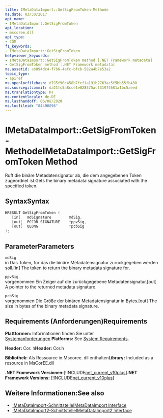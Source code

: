 ```yaml
---
title: IMetaDataImport::GetSigFromToken-Methode
ms.date: 03/30/2017
api_name:
- IMetaDataImport.GetSigFromToken
api_location:
- mscoree.dll
api_type:
- COM
f1_keywords:
- IMetaDataImport::GetSigFromToken
helpviewer_keywords:
- IMetaDataImport::GetSigFromToken method [.NET Framework metadata]
- GetSigFromToken method [.NET Framework metadata]
ms.assetid: ab894dc4-f7b6-4afc-bfcb-582a4b7e53a2
topic_type:
- apiref
ms.openlocfilehash: d795f90c458b7fcf1a191b2763ac5f5bb55fb438
ms.sourcegitcommit: da21fc5a8cce1e028575acf31974681a1bc5aeed
ms.translationtype: MT
ms.contentlocale: de-DE
ms.lasthandoff: 06/08/2020
ms.locfileid: "84490896"
---
```

# <a name="imetadataimportgetsigfromtoken-method"></a><span data-ttu-id="0b448-102">IMetaDataImport::GetSigFromToken-Methode</span><span class="sxs-lookup"><span data-stu-id="0b448-102">IMetaDataImport::GetSigFromToken Method</span></span>
<span data-ttu-id="0b448-103">Ruft die binäre Metadatensignatur ab, die dem angegebenen Token zugeordnet ist.</span><span class="sxs-lookup"><span data-stu-id="0b448-103">Gets the binary metadata signature associated with the specified token.</span></span>  
  
## <a name="syntax"></a><span data-ttu-id="0b448-104">Syntax</span><span class="sxs-lookup"><span data-stu-id="0b448-104">Syntax</span></span>  
  
```cpp  
HRESULT GetSigFromToken (
   [in]   mdSignature        mdSig,
   [out]  PCCOR_SIGNATURE    *ppvSig,
   [out]  ULONG              *pcbSig
);  
```  
  
## <a name="parameters"></a><span data-ttu-id="0b448-105">Parameter</span><span class="sxs-lookup"><span data-stu-id="0b448-105">Parameters</span></span>  
 `mdSig`  
 <span data-ttu-id="0b448-106">in Das Token, für das die binäre Metadatensignatur zurückgegeben werden soll.</span><span class="sxs-lookup"><span data-stu-id="0b448-106">[in] The token to return the binary metadata signature for.</span></span>  
  
 `ppvSig`  
 <span data-ttu-id="0b448-107">vorgenommen Ein Zeiger auf die zurückgegebene Metadatensignatur.</span><span class="sxs-lookup"><span data-stu-id="0b448-107">[out] A pointer to the returned metadata signature.</span></span>  
  
 `pcbSig`  
 <span data-ttu-id="0b448-108">vorgenommen Die Größe der binären Metadatensignatur in Bytes.</span><span class="sxs-lookup"><span data-stu-id="0b448-108">[out] The size in bytes of the binary metadata signature.</span></span>  
  
## <a name="requirements"></a><span data-ttu-id="0b448-109">Requirements (Anforderungen)</span><span class="sxs-lookup"><span data-stu-id="0b448-109">Requirements</span></span>  
 <span data-ttu-id="0b448-110">**Plattformen:** Informationen finden Sie unter [Systemanforderungen](../../get-started/system-requirements.md).</span><span class="sxs-lookup"><span data-stu-id="0b448-110">**Platforms:** See [System Requirements](../../get-started/system-requirements.md).</span></span>  
  
 <span data-ttu-id="0b448-111">**Header:** Cor. h</span><span class="sxs-lookup"><span data-stu-id="0b448-111">**Header:** Cor.h</span></span>  
  
 <span data-ttu-id="0b448-112">**Bibliothek:** Als Ressource in Mscoree. dll enthalten</span><span class="sxs-lookup"><span data-stu-id="0b448-112">**Library:** Included as a resource in MsCorEE.dll</span></span>  
  
 <span data-ttu-id="0b448-113">**.NET Framework Versionen:**[!INCLUDE[net_current_v10plus](../../../../includes/net-current-v10plus-md.md)]</span><span class="sxs-lookup"><span data-stu-id="0b448-113">**.NET Framework Versions:** [!INCLUDE[net_current_v10plus](../../../../includes/net-current-v10plus-md.md)]</span></span>  
  
## <a name="see-also"></a><span data-ttu-id="0b448-114">Weitere Informationen:</span><span class="sxs-lookup"><span data-stu-id="0b448-114">See also</span></span>

- [<span data-ttu-id="0b448-115">IMetaDataImport-Schnittstelle</span><span class="sxs-lookup"><span data-stu-id="0b448-115">IMetaDataImport Interface</span></span>](imetadataimport-interface.md)
- [<span data-ttu-id="0b448-116">IMetaDataImport2-Schnittstelle</span><span class="sxs-lookup"><span data-stu-id="0b448-116">IMetaDataImport2 Interface</span></span>](imetadataimport2-interface.md)
